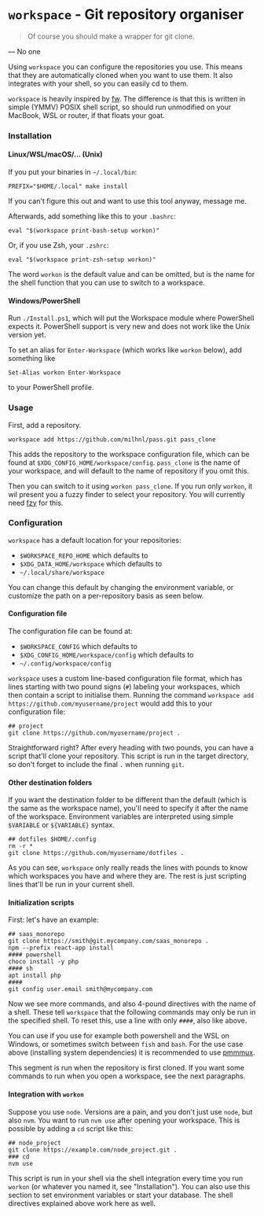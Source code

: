 `workspace` - Git repository organiser
======================================

  > Of course you should make a wrapper for git clone.

— No one

Using `workspace` you can configure the repositories you use. This means
that they are automatically cloned when you want to use them. It also
integrates with your shell, so you can easily cd to them.

`workspace` is heavily inspired by
[fw](https://github.com/brocode/fw). The difference is that this is
written in simple (YMMV) POSIX shell script, so should run unmodified
on your MacBook, WSL or router, if that floats your goat.

### Installation

#### Linux/WSL/macOS/... (Unix)

If you put your binaries in `~/.local/bin`:

    PREFIX="$HOME/.local" make install

If you can't figure this out and want to use this tool anyway, message me.

Afterwards, add something like this to your `.bashrc`:

    eval "$(workspace print-bash-setup workon)"

Or, if you use Zsh, your `.zshrc`:

    eval "$(workspace print-zsh-setup workon)"

The word `workon` is the default value and can be omitted, but is the
name for the shell function that you can use to switch to a workspace.

#### Windows/PowerShell

Run `./Install.ps1`, which will put the Workspace module where PowerShell
expects it. PowerShell support is very new and does not work like the
Unix version yet.

To set an alias for `Enter-Workspace` (which works like `workon` below),
add something like

    Set-Alias workon Enter-Workspace

to your PowerShell profile.

### Usage

First, add a repository.

    workspace add https://github.com/milhnl/pass.git pass_clone

This adds the repository to the workspace configuration file, which can
be found at `$XDG_CONFIG_HOME/workspace/config`. `pass_clone` is the
name of your workspace, and will default to the name of repository if
you omit this.

Then you can switch to it using `workon pass_clone`. If you run only
`workon`, it wil present you a fuzzy finder to select your repository. You
will currently need [fzy](https://github.com/jhawthorn/fzy) for this.

### Configuration

`workspace` has a default location for your repositories:

  - `$WORKSPACE_REPO_HOME` which defaults to
  - `$XDG_DATA_HOME/workspace` which defaults to
  - `~/.local/share/workspace`

You can change this default by changing the environment variable, or
customize the path on a per-repository basis as seen below.

#### Configuration file

The configuration file can be found at:

  - `$WORKSPACE_CONFIG` which defaults to
  - `$XDG_CONFIG_HOME/workspace/config` which defaults to
  - `~/.config/workspace/config`

`workspace` uses a custom line-based configuration file format, which
has lines starting with two pound signs (`#`) labeling your workspaces,
which then contain a script to initialise them. Running the command
`workspace add https://github.com/myusername/project` would add this to
your configuration file:

    ## project
    git clone https://github.com/myusername/project .

Straightforward right? After every heading with two pounds, you can
have a script that'll clone your repository. This script is run in the
target directory, so don't forget to include the final `.` when running
`git`.

#### Other destination folders

If you want the destination folder to be different than the default
(which is the same as the workspace name), you'll need to specify it
after the name of the workspace. Environment variables are interpreted
using simple `$VARIABLE` or `${VARIABLE}` syntax.

    ## dotfiles $HOME/.config
    rm -r *
    git clone https://github.com/myusername/dotfiles .

As you can see, `workspace` only really reads the lines with pounds to
know which workspaces you have and where they are. The rest is just
scripting lines that'll be run in your current shell.

#### Initialization scripts

First: let's have an example:

    ## saas_monorepo
    git clone https://smith@git.mycompany.com/saas_monorepo .
    npm --prefix react-app install
    #### powershell
    choco install -y php
    #### sh
    apt install php
    ####
    git config user.email smith@mycompany.com

Now we see more commands, and also 4-pound directives with the name of
a shell. These tell `workspace` that the following commands may only be
run in the specified shell. To reset this, use a line with only `####`,
also like above.

You can use if you use for example both powershell and the WSL on
Windows, or sometimes switch between `fish` and `bash`. For the
use case above (installing system dependencies) it is recommended to use
[pmmmux](https://github.com/Eforah-oss/pmmux).

This segment is run when the repository is first cloned. If you want
some commands to run when you open a workspace, see the next paragraphs.

#### Integration with `workon`
Suppose you use `node`. Versions are a pain, and you don't just use
`node`, but also `nvm`. You want to run `nvm use` after opening your
workspace. This is possible by adding a `cd` script like this:

    ## node_project
    git clone https://example.com/node_project.git .
    ### cd
    nvm use

This script is run in your shell via the shell integration every time
you run `workon` (or whatever you named it, see "Installation"). You can
also use this section to set environment variables or start your database.
The shell directives explained above work here as well.
